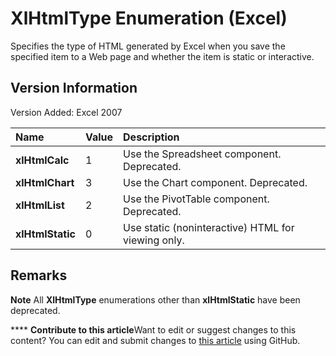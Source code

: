 
# XlHtmlType Enumeration (Excel)

Specifies the type of HTML generated by Excel when you save the specified item to a Web page and whether the item is static or interactive.


## Version Information

Version Added: Excel 2007 



|**Name**|**Value**|**Description**|
|:-----|:-----|:-----|
| **xlHtmlCalc**|1|Use the Spreadsheet component. Deprecated.|
| **xlHtmlChart**|3|Use the Chart component. Deprecated.|
| **xlHtmlList**|2|Use the PivotTable component. Deprecated.|
| **xlHtmlStatic**|0|Use static (noninteractive) HTML for viewing only.|

## Remarks


**Note**  All  **XlHtmlType** enumerations other than **xlHtmlStatic** have been deprecated.


****   **Contribute to this article**Want to edit or suggest changes to this content? You can edit and submit changes to  [this article](https://github.com/jhershey00/VBA_Excel_Test/OpenXMLCon/articles/1eb7246a-ca31-f468-0a75-363af7100e98.md) using GitHub.

